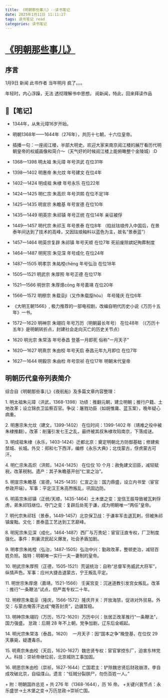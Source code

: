 ```yaml
---
title: 《明朝那些事儿》--读书笔记
date: 2025年1月11日 11:11:27
tags: 读书笔记 read
categories: 读书笔记
---
```

# [《明朝那些事儿》](https://weread.qq.com/web/reader/a57325c05c8ed3a57224187)
## 序言
1月9日 新闻 此书作者 当年明月 疯了。。。

年轻时，内心浮躁，无法 透彻理解书中思想。
阅新闻，特此，回来拜读作品

## 📝【笔记】
+ 1344年，从朱元璋16岁开始。
+ 明朝1368年——1644年（276年），共历十七朝，十六位皇帝。
+ 插播一句：一座阅江楼，半部大明史。欢迎大家来南京阅江楼的展厅看历代明朝皇帝的权威画像和简介～（天气好的时候阅江楼上能俯瞰整个金陵城）:D

+ 1368—1398 明太祖 朱元璋 年号洪武 在位31年
+ 1398—1402 明惠帝 朱允炆 年号建文 在位4年
+ 1402—1424 明成祖 朱棣 年号永乐 在位22年
+ 1424—1425 明仁宗 朱高炽 年号洪熙 在位不足1年
+ 1425—1435 明宣宗 朱瞻基 年号宣德 在位10年
+ 1435—1449 明英宗 朱祁镇 年号正统 在位14年 亲征被俘
+ 1449—1457 明代宗 朱祁玉 年号景泰 在位8年 （掐丝珐琅传入中国后，在景泰年间达到了技术的高峰，又因珐琅釉料以蓝色为主，故名“景泰蓝”）
+ 1457—1464 明英宗复辟 朱祁镇 年号天顺 在位7年 死前废除嫔妃殉葬制度
+ 1464—1487 明宪宗 朱见深 年号成化 在位24年
+ 1487—1505 明孝宗 朱祐樘chēng 年号弘治 在位18年
+ 1505—1521 明武宗 朱厚照 年号正德 在位17年
+ 1521—1566 明世宗 朱厚熜cōng 年号嘉靖 在位20年
+ 1566—1572 明穆宗 朱载坖jì（又作朱载垕hòu） 年号隆庆 在位6年
+ 《大明王朝1566》, 极力推荐的一部电视剧，改编自明代历史小说《万历十五年》一书。
+ 1572—1620 明神宗 朱翊钧 年号万历（明朝最长年号） 在位48年 （《万历十五年》是明朝转折点，封建社会走向灭亡的历史关节点）
+ 1620 明光宗 朱常洛 年号泰昌 登基一月即死 俗称“一月天子”
+ 1620—1627 明熹宗 朱由校 年号天启 泰昌元年九月即位 在位7年
+ 1627—1644 明毅宗 朱由检 年号崇祯 在位17年 明朝末代皇帝


## 明朝历代皇帝列表简介
  综合自《明朝那些事儿》《夜航船》及多篇文章内容整理：

  ​​1. 明太祖朱元璋（洪武，1368-1398）​​
      ​​功绩​​：推翻元朝，建立明朝；推行户籍、土地改革；设立锦衣卫监察百官。
      ​​争议​​：屠戮功臣（如胡惟庸、蓝玉案），晚年疑心病重。

  ​​2. 明惠宗朱允炆（建文，1399-1402）​​
      ​​在位时间​​：1399-1402 年（靖难之役中被朱棣推翻）。
      ​​改革​​：削藩引发七王之乱，最终被其叔朱棣攻陷南京，下落成谜。

  ​​3. 明成祖朱棣（永乐，1403-1424）​​
      ​​迁都北京​​：奠定明朝北方防御基础；修建紫禁城、长城。
      ​​外交​​：郑和七下西洋，编修《永乐大典》；北伐蒙古，俘虏蒙古可汗。

  ​​4. 明仁宗朱高炽（洪熙，1424-1425）​​
      ​​在位仅 10 个月​​：赦免建文旧臣，减轻赋税，改革税制。
      ​​遗产​​：其子朱瞻基开创“仁宣之治”。

  ​​5. 明宣宗朱瞻基（宣德，1425-1435）​​
      ​​仁宣之治​​：国力鼎盛，设立内书堂（宦官参政开端）。
      ​​军事​​：平定汉王朱高煦叛乱，巩固边防。

  ​​6. 明英宗朱祁镇（正统/天顺，1435-1464）​​
      ​​土木堡之变​​：宠信王振导致被瓦剌俘虏，弟朱祁钰继位。
      ​​夺门之变​​：复辟后处死于谦，成为明朝唯一“两任”皇帝。

  ​​7. 明代宗朱祁钰（景泰，1449-1457）​​
      ​​北京保卫战​​：于谦率军击退瓦剌，但被朱祁镇废黜。
      ​​文化​​：景泰蓝工艺达到工艺巅峰。

  ​​8. 明宪宗朱见深（成化，1464-1487）​​
      ​​西厂与万贵妃​​：宦官汪直专权，厂卫制度强化。
      ​​事件​​：荆襄流民起义爆发，社会矛盾加剧。

  ​​9. 明孝宗朱祐樘（弘治，1487-1505）​​
      ​​弘治中兴​​：勤政改革，整顿吏治，减轻百姓负担。
      ​​独特​​：明朝唯一实行一夫一妻制的皇帝。

  ​​10. 明武宗朱厚照（正德，1505-1521）​​
      ​​荒诞统治​​：自称“总督军务威武大将军”，纵情声色。
      ​​军事​​：应州大捷击退蒙古，宁王叛乱平定。

  ​​11. 明世宗朱厚熜（嘉靖，1521-1566）​​
      ​​壬寅宫变​​：沉迷道教引发宫女叛乱。
      ​​改革​​：推行“一条鞭法”试点，但严嵩专权二十年。

  ​​12. 明穆宗朱载坖（隆庆，1566-1572）​​
      ​​隆庆开关​​：开放海禁，促进对外贸易。
      ​​外交​​：与蒙古俺答汗达成“俺答封贡”，边疆暂稳。

  ​​13. 明神宗朱翊钧（万历，1572-1620）​​
      ​​万历中兴​​：张居正改革推行“一条鞭法”，国力强盛。
      ​​怠政​​：后期 28 年不上朝，党争加剧，辽东后金崛起。

  ​​14. 明光宗朱常洛（泰昌，1620）​​
  ​   ​一月天子​​：因“国本之争”晚登基，在位仅 29 天暴毙，疑遭毒杀。

  ​​15. 明熹宗朱由校（天启，1620-1627）​​
      ​​魏忠贤专权​​：宦官掌控东厂，迫害东林党人。
      ​​科技​​：崇祯帝继位前，北京城防工事加固。

  ​​16. 明思宗朱由检（崇祯，1627-1644）​​
      ​​亡国君主​​：铲除魏忠贤后财政崩溃，李自成攻破北京，自缢煤山。
      ​​遗言​​：“任贼分裂朕尸，勿伤百姓一人。”

  ​+ ​附：明朝国祚总览​​
  ​+ ​共 276 年​​（1368-1644），历 16 帝。
  ​+ ​关键兴衰节点​​：永乐盛世→土木堡之变→万历怠政→崇祯亡国。